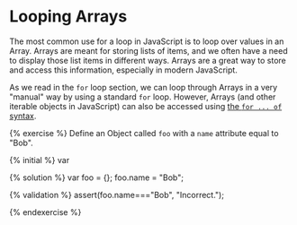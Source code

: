 # Looping Arrays

The most common use for a loop in JavaScript is to loop over values in an Array. Arrays are meant for storing lists of items, and we often have a need to display those list items in different ways. Arrays are a great way to store and access this information, especially in modern JavaScript.

As we read in the `for` loop section, we can loop through Arrays in a very "manual" way by using a standard `for` loop. However, Arrays (and other iterable objects in JavaScript) can also be accessed using [the `for ... of` syntax](https://developer.mozilla.org/en-US/docs/Web/JavaScript/Guide/Loops_and_iteration#for...of_statement).

{% exercise %}
Define an Object called `foo` with a `name` attribute equal to "Bob".

{% initial %}
var 

{% solution %}
var foo = {};
foo.name = "Bob";

{% validation %}
assert(foo.name==="Bob", "Incorrect.");

{% endexercise %}


